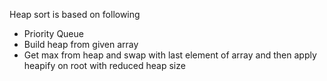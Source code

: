 Heap sort is based on following
- Priority Queue
- Build heap from given array
- Get max from heap and swap with last element of array and then apply heapify on root with reduced heap size